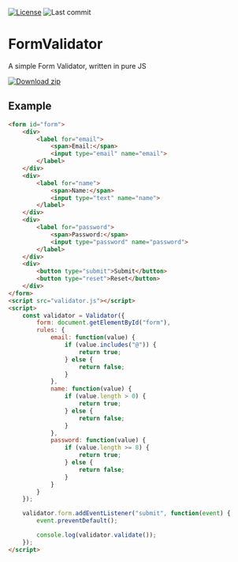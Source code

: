 [![License](https://custom-icon-badges.demolab.com/github/license/denvercoder1/custom-icon-badges?logo=law)](https://github.com/AnxoV/FormValidator/blob/master/LICENSE)
![Last commit](https://custom-icon-badges.demolab.com/github/last-commit/AnxoV/FormValidator?logo=history&logoColor=white)

# FormValidator
A simple Form Validator, written in pure JS

<!-- BEGIN LATEST DOWNLOAD BUTTON -->
[![Download zip](https://custom-icon-badges.herokuapp.com/badge/-Download-blue?style=for-the-badge&logo=download&logoColor=white "Download zip")](https://github.com/AnxoV/FormValidator/archive/v1.0.zip)
<!-- END LATEST DOWNLOAD BUTTON -->

## Example
```html
<form id="form">
    <div>
        <label for="email">
            <span>Email:</span>
            <input type="email" name="email">
        </label>
    </div>
    <div>
        <label for="name">
            <span>Name:</span>
            <input type="text" name="name">
        </label>
    </div>
    <div>
        <label for="password">
            <span>Password:</span>
            <input type="password" name="password">
        </label>
    </div>
    <div>
        <button type="submit">Submit</button>
        <button type="reset">Reset</button>
    </div>
</form>
<script src="validator.js"></script>
<script>
    const validator = Validator({
        form: document.getElementById("form"),
        rules: {
            email: function(value) {
                if (value.includes("@")) {
                    return true;
                } else {
                    return false;
                }
            },
            name: function(value) {
                if (value.length > 0) {
                    return true;
                } else {
                    return false;
                }
            },
            password: function(value) {
                if (value.length >= 8) {
                    return true;
                } else {
                    return false;
                }
            }
        }
    });

    validator.form.addEventListener("submit", function(event) {
        event.preventDefault();

        console.log(validator.validate());
    });
</script>
```
